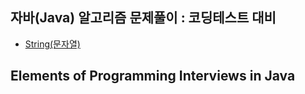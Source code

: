 ## 자바(Java) 알고리즘 문제풀이 : 코딩테스트 대비

-   [String(문자열)](https://github.com/kses1010/cs-hitchhiker/tree/master/algorithms/javaalgo/src/main/java/inflearn/chapter1)

## Elements of Programming Interviews in Java
